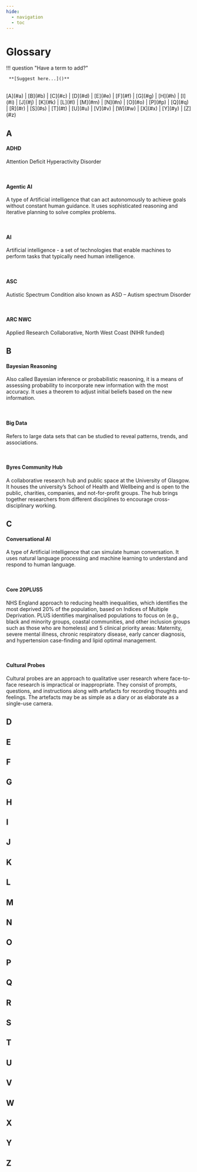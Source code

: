 ```yaml
---
hide:
  - navigation
  - toc
---
```


# Glossary

!!! question	"Have a term to add?"

	 **[Suggest here...]()**


<br>
[A](#a)  |  [B](#b)  |  [C](#c)  |  [D](#d)  |  [E](#e)  |  [F](#f)  |  [G](#g)  |  [H](#h)  |  [I](#i)  |  [J](#j)  |  [K](#k)  |  [L](#l)  |  [M](#m)  |  [N](#n)  |  [O](#o)  |  [P](#p)  |  [Q](#q)  |  [R](#r)  |  [S](#s)  |  [T](#t)  |  [U](#u)  |  [V](#v)  |  [W](#w)  |  [X](#x)  |  [Y](#y)  |  [Z](#z)


## A

#### ADHD

Attention Deficit Hyperactivity Disorder

<br>

#### Agentic AI 

A type of Artificial intelligence that can act autonomously to achieve goals without constant human guidance. It uses sophisticated reasoning and iterative planning to solve complex problems.

<br>

#### AI

Artificial intelligence - a set of technologies that enable machines to perform tasks that typically need human intelligence.

<br>

#### ASC 

Autistic Spectrum Condition also known as ASD – Autism spectrum Disorder

<br>

#### ARC NWC

Applied Research Collaborative, North West Coast (NIHR funded)


## B

#### Bayesian Reasoning

Also called Bayesian inference or probabilistic reasoning, it is a means of assessing probability to incorporate new information with the most accuracy. It uses a theorem to adjust initial beliefs based on the new information.

<br>

#### Big Data

Refers to large data sets that can be studied to reveal patterns, trends, and associations.

<br>

#### Byres Community Hub

A collaborative research hub and public space at the University of Glasgow. It houses the university’s School of Health and Wellbeing and is open to the public, charities, companies, and not-for-profit groups. The hub brings together researchers from different disciplines to encourage cross-disciplinary working.


## C

#### Conversational AI

A type of Artificial intelligence that can simulate human conversation. It uses natural language processing and machine learning to understand and respond to human language.

<br>

#### Core 20PLUS5

NHS England approach to reducing health inequalities, which identifies the most deprived 20% of the population, based on Indices of Multiple Deprivation. PLUS identifies marginalised populations to focus on (e.g., black and minority groups, coastal communities, and other inclusion groups such as those who are homeless) and 5 clinical priority areas: Maternity, severe mental illness, chronic respiratory disease, early cancer diagnosis, and hypertension case-finding and lipid optimal management.

<br>

#### Cultural Probes

Cultural probes are an approach to qualitative user research where face-to-face research is impractical or inappropriate. They consist of prompts, questions, and instructions along with artefacts for recording thoughts and feelings. The artefacts may be as simple as a diary or as elaborate as a single-use camera.

## D

## E

## F

## G

## H

## I

## J

## K

## L

## M

## N

## O

## P

## Q

## R

## S

## T

## U

## V

## W

## X

## Y

## Z
